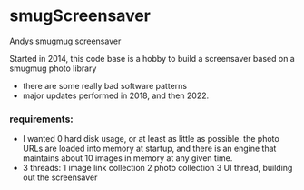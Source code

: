 # smugScreensaver
Andys smugmug screensaver

Started in 2014, this code base is a hobby to build a screensaver based on a smugmug photo library
- there are some really bad software patterns
- major updates performed in 2018, and then 2022.


### requirements:
- I wanted 0 hard disk usage, or at least as little as possible.  the photo URLs are loaded into memory at startup, and there is an engine that maintains about 10 images in memory at any given time.
- 3 threads:
  1 image link collection
  2 photo collection
  3 UI thread, building out the screensaver
